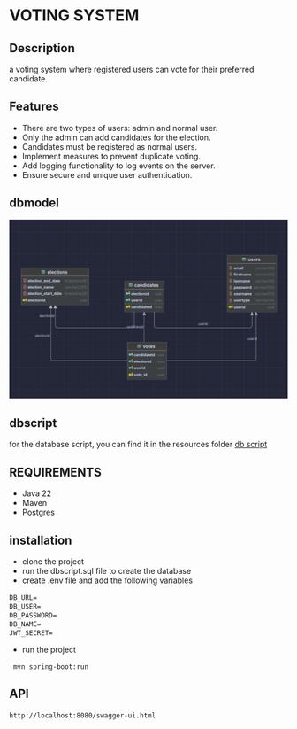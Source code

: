 # VOTING SYSTEM

## Description

a voting system where registered users can vote for their preferred candidate.

## Features

- There are two types of users: admin and normal user.
- Only the admin can add candidates for the election.
- Candidates must be registered as normal users.
- Implement measures to prevent duplicate voting.
- Add logging functionality to log events on the server.
- Ensure secure and unique user authentication.

## dbmodel

![db schema](./voting-system/src/main/resources/dbmodel.png)

## dbscript

for the database script, you can find it in the resources folder [db script](./voting-system/src/main/resources/dbscript.sql)

## REQUIREMENTS

- Java 22
- Maven
- Postgres

## installation

- clone the project
- run the dbscript.sql file to create the database
- create .env file and add the following variables

```
DB_URL=
DB_USER=
DB_PASSWORD=
DB_NAME=
JWT_SECRET=
```

- run the project

```
 mvn spring-boot:run
```

## API

```http
http://localhost:8080/swagger-ui.html
```

